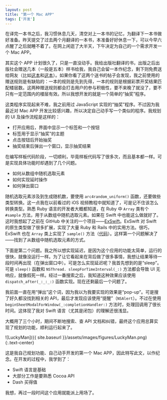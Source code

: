 ```yaml
---
layout: post
title: "第一个 Mac APP"
tags: ['开发']
---
```


在译完一本书之后，我习惯休息几天，清空对上一本书的记忆，为翻译下一本书做好准备。昨天提交了过去两个月翻译的一本书，本准备好好休息一下，可以今早六点醒了之后就睡不着了。在网上闲逛了大半天，下午决定为自己的一个需求开发一个 Mac APP。

其实这个 APP 计划很久了，只是一直没动手。我给出版社翻译的书，出版之后出版社会赠送几本（一般是五本）样书给我，我自己会留一本作纪念，剩下则免费送给网友（比如[这本](https://v2ex.com/t/149111 "Python 网络编程攻略")和[这本](https://v2ex.com/t/155524 "Flask Web 开发")）。如果你看了这两个送书的帖子会发现，我之前使用的赠送规则是有缺陷的：一本的规则是先到先得，一本的规则是根据彩票开奖结果匹配楼层数。这两种赠送规则都会打击用户的参与积极性，要不来晚了就没了，要不只有一定范围内的楼层有效。所以我想开发的就是一个简单的“抽奖”程序。

这类程序实现起来不难，我之前用过 JavaScript 实现的“抽奖”程序。不过因为我最近对 Mac APP 开发比较感兴趣，所以决定自己动手写一个类似的程序。我规划的 UI 及操作流程是这样的：

- 打开应用后，界面中显示一个标签和一个按钮
- 标签用于显示“抽奖”的主题
- 点击按钮后开始抽奖
- 抽奖结束后弹出一个窗口，显示抽奖结果

在编写样板代码阶段，一切顺利，毕竟样板代码写了很多次，而且基本都一样。可是实现具体功能时却遇到了几个问题。

- 如何从数组中随机选取元素
- 如何实现延时操作
- 如何弹出窗口

随机选取元素涉及到生成随机数，要使用 `arc4random_uniform()` 函数，还要做些类型转换。这一点我在以前看过的 iOS 视频教程中就知道了，可是记不住该怎么转换类型。熟悉 Ruby 语言的开发者大概都知道，在 Ruby 中 `Array` 类有个 `#sample` 方法，用于从数组中随机选取元素。如果在 Swift 中也能这么做就好了。这时我想起了之前在 GitHub 中关注的一个项目——[ExSwift](https://github.com/pNre/ExSwift)。ExSwift 对 Swift 的原生类型做了很多扩展，实现了大量 Ruby 和 Rails 中的实用方法。很巧，ExSwift 也在 `Array` 类上实现了 `sample()` 方法（[代码](https://github.com/pNre/ExSwift/blob/f1411fc6320a053afca00ef975648c975a30ca75/ExSwift/Array.swift#L407-420)）。这样第一个问题解决了——找到了从数组中随机选取元素的方式。

下面是第二个问题。我之所以想实现延迟，是因为这个应用的功能太简单，运行的很快，就像没运行一样。为了让它看起来在背后做了很多事情，我想让结果等待一段时间再出现（在弹出窗口中）。可是怎么实现延迟呢？我首先想到的是“sleep”。可是 `sleep()` 函数和 `NSThread.
sleepForTimeInterval(_:)` 方法都会导致 UI 无响应，就像假死一样。经过一番搜索之后，我知道这种效果应该使用 `dispatch_after(_:_:_:)` 函数实现。现在还剩最后一个问题了。

我前面一直在用“弹出”这个词，因为我以为我要实现的效果是“pop-up”。可是搜了好久都没找到相关的 API，最后才发现应该使用“提醒”（`NSAlert`）。不过在使用 `beginSheetModalForWindow(_:completionHandler:)` 方法时，处理回调用了很长时间。这体现了我对 Swift 语言（尤其是闭包）的理解还很浅显。

大概用了三个小时，期间不断地搜索、查 API 文档和纠错，最终这个应用总算实现了规划的功能，顺利运行起来了。

![LuckyMan]({{ site.baseurl }}/assets/images/figures/LuckyMan.png)
{:.text-center}

这是我自己规划功能、自己动手开发的第一个 Mac APP，因此特写此文，以作纪念。在开发的过程中，我学到了：

- Swift 语言是基础
- 大部分工作是要熟悉 Cocoa API
- Dash 买得值

我想，再过一段时间这个应用就能派上用场了。
